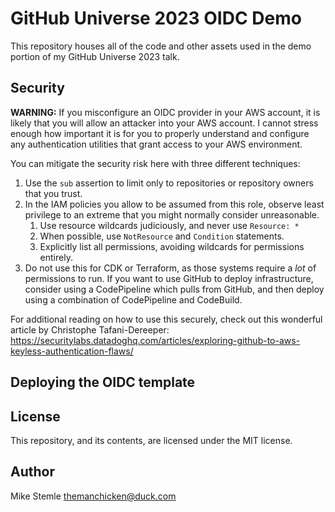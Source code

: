 # GitHub Universe 2023 OIDC Demo

This repository houses all of the code and other assets used in the demo portion of my GitHub Universe 2023 talk.

## Security

**WARNING:** If you misconfigure an OIDC provider in your AWS account, it is likely that you will allow an attacker into your AWS account. I cannot stress enough how important it is for you to properly understand and configure any authentication utilities that grant access to your AWS environment.

You can mitigate the security risk here with three different techniques:

1. Use the `sub` assertion to limit only to repositories or repository owners that you trust.
2. In the IAM policies you allow to be assumed from this role, observe least privilege to an extreme that you might normally consider unreasonable.
   1. Use resource wildcards judiciously, and never use `Resource: *`
   2. When possible, use `NotResource` and `Condition` statements.
   3. Explicitly list all permissions, avoiding wildcards for permissions entirely.
3. Do not use this for CDK or Terraform, as those systems require a _lot_ of permissions to run. If you want to use GitHub to deploy infrastructure, consider using a CodePipeline which pulls from GitHub, and then deploy using a combination of CodePipeline and CodeBuild.

For additional reading on how to use this securely, check out this wonderful article by Christophe Tafani-Dereeper: https://securitylabs.datadoghq.com/articles/exploring-github-to-aws-keyless-authentication-flaws/

## Deploying the OIDC template

## License

This repository, and its contents, are licensed under the MIT license.

## Author

Mike Stemle <themanchicken@duck.com>
